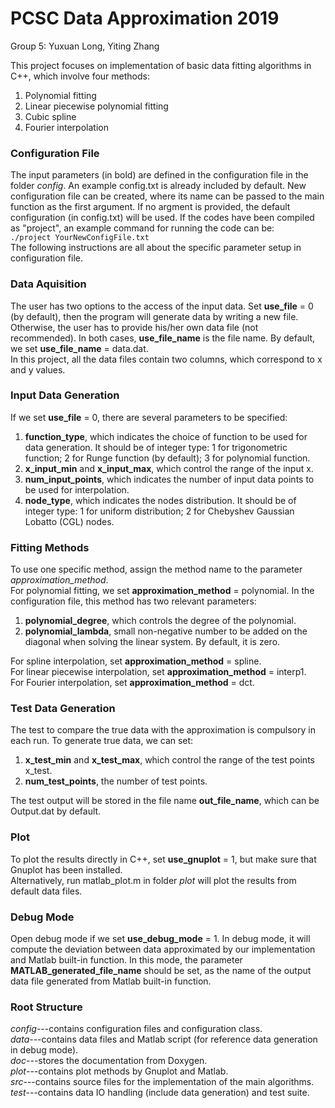 # PCSC Data Approximation 2019  
Group 5: Yuxuan Long, Yiting Zhang
  
  
  
This project focuses on implementation of basic data fitting algorithms in C++, which involve four methods:  
1. Polynomial fitting  
2. Linear piecewise polynomial fitting  
3. Cubic spline  
4. Fourier interpolation  

### Configuration File
The input parameters (in bold) are defined in the configuration file in the folder *config*. An example config.txt is already included by default. New configuration file can be created, where its name can be passed to the main function as the first argument. If no argment is provided, the default configuration (in config.txt) will be used. If the codes have been compiled as "project", an example command for running the code can be:  
`./project YourNewConfigFile.txt`  
The following instructions are all about the specific parameter setup in configuration file.  

### Data Aquisition  
The user has two options to the access of the input data. Set **use_file** = 0 (by default),  then the program will generate data by writing a new file. Otherwise, the user has to provide his/her own data file (not recommended). In both cases, **use_file_name** is the file name. By default, we set **use_file_name** = data.dat.  
In this project, all the data files contain two columns, which correspond to x and y values.

### Input Data Generation
If we set **use_file** = 0, there are several parameters to be specified:  
1. **function_type**, which indicates the choice of function to be used for data generation. It should be of integer type: 1 for trigonometric function; 2 for Runge function (by default); 3 for polynomial function.  
2. **x_input_min** and **x_input_max**, which control the range of the input x.  
3. **num_input_points**, which indicates the number of input data points to be used for interpolation.  
4. **node_type**, which indicates the nodes distribution. It should be of integer type: 1 for uniform distribution; 2 for Chebyshev Gaussian Lobatto (CGL) nodes.

### Fitting Methods
To use one specific method, assign the method name to the parameter *approximation_method*.  
For polynomial fitting, we set **approximation_method** = polynomial. In the configuration file, this method has two relevant parameters:  
1. **polynomial_degree**, which controls the degree of the polynomial.  
2. **polynomial_lambda**, small non-negative number to be added on the diagonal when solving the linear system. By default, it is zero.  

For spline interpolation, set **approximation_method** = spline.  
For linear piecewise interpolation, set **approximation_method** = interp1.  
For Fourier interpolation, set **approximation_method** = dct.    

### Test Data Generation
The test to compare the true data with the approximation is compulsory in each run. To generate true data, we can set:  
1. **x_test_min** and **x_test_max**, which control the range of the test points x_test.  
2. **num_test_points**, the number of test points.  

The test output will be stored in the file name **out_file_name**, which can be Output.dat by
default.  

### Plot
To plot the results directly in C++, set **use_gnuplot** = 1, but make sure that Gnuplot has been installed.  
Alternatively, run matlab_plot.m in folder *plot* will plot the results from default data files.  

### Debug Mode
Open debug mode if we set **use_debug_mode** = 1. In debug mode, it will compute the deviation between data approximated by our implementation and Matlab built-in function. 
In this mode, the parameter **MATLAB_generated_file_name** should be set, as the name of the output data file generated from Matlab built-in function.

### Root Structure
*config*---contains configuration files and configuration class.  
*data*---contains data files and Matlab script (for reference data generation in debug mode).  
*doc*---stores the documentation from Doxygen.  
*plot*---contains plot methods by Gnuplot and Matlab.  
*src*---contains source files for the implementation of the main algorithms.  
*test*---contains data IO handling (include data generation) and test suite.
